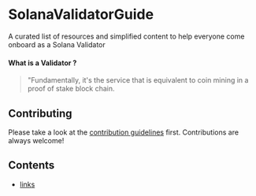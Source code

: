 # SolanaValidatorGuide
A curated list of resources and simplified content to help everyone come onboard as a Solana Validator

#### What is a Validator ?
> "Fundamentally, it's the service that is equivalent to coin mining in a proof of stake block chain.  

## Contributing

Please take a look at the [contribution guidelines](CONTRIBUTING.md) first.
Contributions are always welcome!

## Contents
- [links](#Links)
